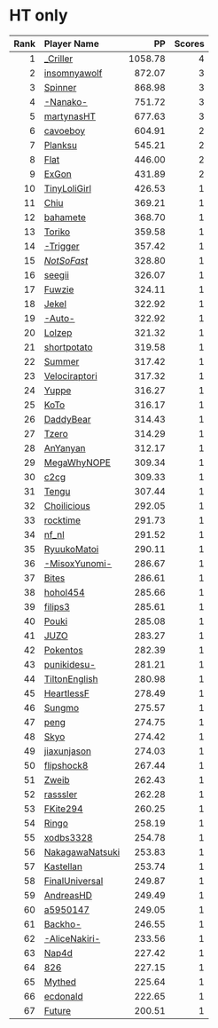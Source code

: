 # HT only
| Rank | Player Name |  PP  | Scores |
| ----:|:----------- | ----:| ------:|
| 1 | [_Criller](https://osu.ppy.sh/u/8116659) | 1058.78 | 4 |
| 2 | [insomnyawolf](https://osu.ppy.sh/u/5337801) | 872.07 | 3 |
| 3 | [Spinner](https://osu.ppy.sh/u/2735686) | 868.98 | 3 |
| 4 | [-Nanako-](https://osu.ppy.sh/u/1407516) | 751.72 | 3 |
| 5 | [martynasHT](https://osu.ppy.sh/u/3479790) | 677.63 | 3 |
| 6 | [cavoeboy](https://osu.ppy.sh/u/7361815) | 604.91 | 2 |
| 7 | [Planksu](https://osu.ppy.sh/u/2713543) | 545.21 | 2 |
| 8 | [Flat](https://osu.ppy.sh/u/2232134) | 446.00 | 2 |
| 9 | [ExGon](https://osu.ppy.sh/u/214187) | 431.89 | 2 |
| 10 | [TinyLoliGirl](https://osu.ppy.sh/u/4868749) | 426.53 | 1 |
| 11 | [Chiu](https://osu.ppy.sh/u/3148900) | 369.21 | 1 |
| 12 | [bahamete](https://osu.ppy.sh/u/960620) | 368.70 | 1 |
| 13 | [Toriko](https://osu.ppy.sh/u/7104176) | 359.58 | 1 |
| 14 | [-Trigger](https://osu.ppy.sh/u/1890143) | 357.42 | 1 |
| 15 | [_NotSoFast_](https://osu.ppy.sh/u/4663676) | 328.80 | 1 |
| 16 | [seegii](https://osu.ppy.sh/u/4659319) | 326.07 | 1 |
| 17 | [Fuwzie](https://osu.ppy.sh/u/4887814) | 324.11 | 1 |
| 18 | [Jekel](https://osu.ppy.sh/u/6757169) | 322.92 | 1 |
| 19 | [-Auto-](https://osu.ppy.sh/u/4891293) | 322.92 | 1 |
| 20 | [Lolzep](https://osu.ppy.sh/u/2593280) | 321.32 | 1 |
| 21 | [shortpotato](https://osu.ppy.sh/u/1266102) | 319.58 | 1 |
| 22 | [Summer](https://osu.ppy.sh/u/3301656) | 317.42 | 1 |
| 23 | [Velociraptori](https://osu.ppy.sh/u/2070589) | 317.32 | 1 |
| 24 | [Yuppe](https://osu.ppy.sh/u/2245411) | 316.27 | 1 |
| 25 | [KoTo](https://osu.ppy.sh/u/1382805) | 316.17 | 1 |
| 26 | [DaddyBear](https://osu.ppy.sh/u/5230586) | 314.43 | 1 |
| 27 | [Tzero](https://osu.ppy.sh/u/6088976) | 314.29 | 1 |
| 28 | [AnYanyan](https://osu.ppy.sh/u/1936416) | 312.17 | 1 |
| 29 | [MegaWhyNOPE](https://osu.ppy.sh/u/8676070) | 309.34 | 1 |
| 30 | [c2cg](https://osu.ppy.sh/u/6389728) | 309.33 | 1 |
| 31 | [Tengu](https://osu.ppy.sh/u/380836) | 307.44 | 1 |
| 32 | [Choilicious](https://osu.ppy.sh/u/2129634) | 292.05 | 1 |
| 33 | [rocktime](https://osu.ppy.sh/u/5532771) | 291.73 | 1 |
| 34 | [nf_nl](https://osu.ppy.sh/u/1202460) | 291.52 | 1 |
| 35 | [RyuukoMatoi](https://osu.ppy.sh/u/9047729) | 290.11 | 1 |
| 36 | [-MisoxYunomi-](https://osu.ppy.sh/u/5083666) | 286.67 | 1 |
| 37 | [Bites](https://osu.ppy.sh/u/1671598) | 286.61 | 1 |
| 38 | [hohol454](https://osu.ppy.sh/u/2063095) | 285.66 | 1 |
| 39 | [filips3](https://osu.ppy.sh/u/9275586) | 285.61 | 1 |
| 40 | [Pouki](https://osu.ppy.sh/u/7243224) | 285.08 | 1 |
| 41 | [JUZO](https://osu.ppy.sh/u/6484757) | 283.27 | 1 |
| 42 | [Pokentos](https://osu.ppy.sh/u/6296290) | 282.39 | 1 |
| 43 | [punikidesu-](https://osu.ppy.sh/u/1443338) | 281.21 | 1 |
| 44 | [TiltonEnglish](https://osu.ppy.sh/u/6673228) | 280.98 | 1 |
| 45 | [HeartlessF](https://osu.ppy.sh/u/4147275) | 278.49 | 1 |
| 46 | [Sungmo](https://osu.ppy.sh/u/1193823) | 275.57 | 1 |
| 47 | [peng](https://osu.ppy.sh/u/6043452) | 274.75 | 1 |
| 48 | [Skyo](https://osu.ppy.sh/u/3946607) | 274.42 | 1 |
| 49 | [jiaxunjason](https://osu.ppy.sh/u/6925441) | 274.03 | 1 |
| 50 | [flipshock8](https://osu.ppy.sh/u/8221504) | 267.44 | 1 |
| 51 | [Zweib](https://osu.ppy.sh/u/1211737) | 262.43 | 1 |
| 52 | [rasssler](https://osu.ppy.sh/u/3289000) | 262.28 | 1 |
| 53 | [FKite294](https://osu.ppy.sh/u/1866606) | 260.25 | 1 |
| 54 | [Ringo](https://osu.ppy.sh/u/815706) | 258.19 | 1 |
| 55 | [xodbs3328](https://osu.ppy.sh/u/1138389) | 254.78 | 1 |
| 56 | [NakagawaNatsuki](https://osu.ppy.sh/u/1421586) | 253.83 | 1 |
| 57 | [Kastellan](https://osu.ppy.sh/u/4973617) | 253.74 | 1 |
| 58 | [FinalUniversal](https://osu.ppy.sh/u/6819744) | 249.87 | 1 |
| 59 | [AndreasHD](https://osu.ppy.sh/u/369956) | 249.49 | 1 |
| 60 | [a5950147](https://osu.ppy.sh/u/528881) | 249.05 | 1 |
| 61 | [Backho-](https://osu.ppy.sh/u/1868086) | 246.55 | 1 |
| 62 | [-AliceNakiri-](https://osu.ppy.sh/u/5448785) | 233.56 | 1 |
| 63 | [Nap4d](https://osu.ppy.sh/u/3590279) | 227.42 | 1 |
| 64 | [826](https://osu.ppy.sh/u/4340176) | 227.15 | 1 |
| 65 | [Mythed](https://osu.ppy.sh/u/6063300) | 225.64 | 1 |
| 66 | [ecdonald](https://osu.ppy.sh/u/1309717) | 222.65 | 1 |
| 67 | [Future](https://osu.ppy.sh/u/2675643) | 200.51 | 1 |
